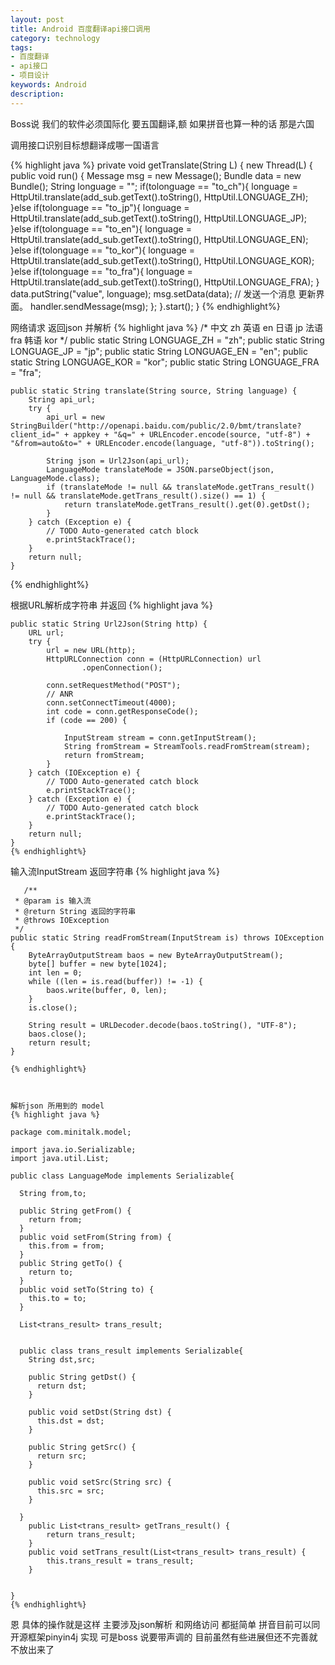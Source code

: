 ```yaml
---
layout: post
title: Android 百度翻译api接口调用
category: technology
tags:
- 百度翻译
- api接口
- 项目设计
keywords: Android
description: 
---
```


Boss说 我们的软件必须国际化 要五国翻译,额 如果拼音也算一种的话 那是六国

调用接口识别目标想翻译成哪一国语言

{% highlight java %}
    private void getTranslate(String L) {
        new Thread(L) {
            public void run() {
                Message msg = new Message();
                Bundle data = new Bundle();
                String  longuage = "";
                if(tolonguage == "to_ch"){
                  longuage = HttpUtil.translate(add_sub.getText().toString(), HttpUtil.LONGUAGE_ZH);
                }else if(tolonguage == "to_jp"){
                    longuage =   HttpUtil.translate(add_sub.getText().toString(), HttpUtil.LONGUAGE_JP);
                }else if(tolonguage == "to_en"){
                    longuage =   HttpUtil.translate(add_sub.getText().toString(), HttpUtil.LONGUAGE_EN);
                }else if(tolonguage == "to_kor"){
                    longuage =   HttpUtil.translate(add_sub.getText().toString(), HttpUtil.LONGUAGE_KOR);
                }else if(tolonguage == "to_fra"){
                    longuage =   HttpUtil.translate(add_sub.getText().toString(), HttpUtil.LONGUAGE_FRA);
                }
                data.putString("value", longuage);
                msg.setData(data);
                // 发送一个消息 更新界面。
                handler.sendMessage(msg);
            };
        }.start();
    }
{% endhighlight%}


网络请求 返回json 并解析
{% highlight java %}
    /*
    中文	zh
    英语	en
    日语	jp
    法语	fra
    韩语	kor
    */
    public static String LONGUAGE_ZH = "zh";
    public static String LONGUAGE_JP = "jp";
    public static String LONGUAGE_EN = "en";
    public static String LONGUAGE_KOR = "kor";
    public static String LONGUAGE_FRA = "fra";
	
    public static String translate(String source, String language) {
        String api_url;
        try {
            api_url = new StringBuilder("http://openapi.baidu.com/public/2.0/bmt/translate?client_id=" + appkey + "&q=" + URLEncoder.encode(source, "utf-8") + "&from=auto&to=" + URLEncoder.encode(language, "utf-8")).toString();

            String json = Url2Json(api_url);
            LanguageMode translateMode = JSON.parseObject(json, LanguageMode.class);
            if (translateMode != null && translateMode.getTrans_result() != null && translateMode.getTrans_result().size() == 1) {
                return translateMode.getTrans_result().get(0).getDst();
            }
        } catch (Exception e) {
            // TODO Auto-generated catch block
            e.printStackTrace();
        }
        return null;
    }
{% endhighlight%}





根据URL解析成字符串 并返回
{% highlight java %}
	
    public static String Url2Json(String http) {
        URL url;
        try {
            url = new URL(http);
            HttpURLConnection conn = (HttpURLConnection) url
                    .openConnection();

            conn.setRequestMethod("POST");
            // ANR
            conn.setConnectTimeout(4000);
            int code = conn.getResponseCode();
            if (code == 200) {

                InputStream stream = conn.getInputStream();
                String fromStream = StreamTools.readFromStream(stream);
                return fromStream;
            }
        } catch (IOException e) {
            // TODO Auto-generated catch block
            e.printStackTrace();
        } catch (Exception e) {
            // TODO Auto-generated catch block
            e.printStackTrace();
        }
        return null;
    }
	{% endhighlight%}
	
	
	
输入流InputStream  返回字符串
	{% highlight java %}
	
	   /**
     * @param is 输入流
     * @return String 返回的字符串
     * @throws IOException
     */
    public static String readFromStream(InputStream is) throws IOException {
        ByteArrayOutputStream baos = new ByteArrayOutputStream();
        byte[] buffer = new byte[1024];
        int len = 0;
        while ((len = is.read(buffer)) != -1) {
            baos.write(buffer, 0, len);
        }
        is.close();

        String result = URLDecoder.decode(baos.toString(), "UTF-8");
        baos.close();
        return result;
    }
	
	{% endhighlight%}
	
	
	
	解析json 所用到的 model
	{% highlight java %}
	
	package com.minitalk.model;
	 
	import java.io.Serializable;
	import java.util.List;
	 
	public class LanguageMode implements Serializable{

	  String from,to;

	  public String getFrom() {
		return from;
	  }
	  public void setFrom(String from) {
		this.from = from;
	  }
	  public String getTo() {
		return to;
	  }
	  public void setTo(String to) {
		this.to = to;
	  }

	  List<trans_result> trans_result;


	  public class trans_result implements Serializable{
		String dst,src;
	 
		public String getDst() {
		  return dst;
		}
	 
		public void setDst(String dst) {
		  this.dst = dst;
		}
	 
		public String getSrc() {
		  return src;
		}
	 
		public void setSrc(String src) {
		  this.src = src;
		}
	 
	  }
		public List<trans_result> getTrans_result() {
			return trans_result;
		}
		public void setTrans_result(List<trans_result> trans_result) {
			this.trans_result = trans_result;
		}
	  

	}
	{% endhighlight%}
	
	
	
恩 具体的操作就是这样 主要涉及json解析 和网络访问 都挺简单
拼音目前可以同开源框架pinyin4j 实现 可是boss 说要带声调的
目前虽然有些进展但还不完善就不放出来了